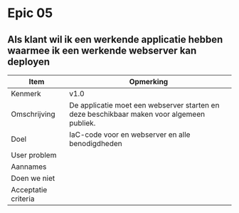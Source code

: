 # Epic 05
## Als klant wil ik een werkende applicatie hebben waarmee ik een werkende webserver kan deployen
| Item | Opmerking |
| ---- | --------- |
| Kenmerk | v1.0 |
| Omschrijving | De applicatie moet een webserver starten en deze beschikbaar maken voor algemeen publiek.  |
| Doel | IaC-code voor en webserver en alle benodigdheden |
| User problem |  | User value | |
| Aannames |  |
| Doen we niet |  |
| Acceptatie criteria |  |